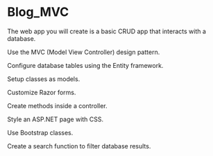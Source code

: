 # Blog_MVC
The web app you will create is a basic CRUD app that interacts with a database.

Use the MVC (Model View Controller) design pattern.

Configure database tables using the Entity framework.

Setup classes as models.

Customize Razor forms.

Create methods inside a controller.

Style an ASP.NET page with CSS.

Use Bootstrap classes.

Create a search function to filter database results.

